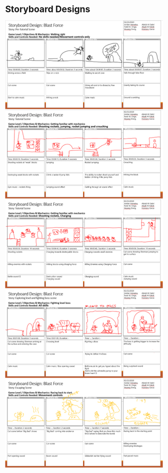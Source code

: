 # Storyboard Designs
![](Images/0%20-%20Storyboard%20Design%20-%20Pre-Tutorial%20Scene.png)
![](Images/1%20-%20Storyboard%20Design%20-%20Tutorial%20Scene.png)
![](Images/2%20-%20Storyboard%20Design%20-%20Tutorial%20Scene.png)
![](Images/3%20-%20Storyboard%20Design%20-%20Exploring%20&%20Boss%20Fight%20Scene.png)
![](Images/4%20-%20Storyboard%20Design%20-%20Escaping%20Scene.png)
